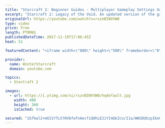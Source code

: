 ```yaml
---
title: "Starcraft 2: Beginner Guides - Multiplayer Gameplay Settings Guide and Recommendations (Updated)"
excerpt: "Starcraft 2: Legacy of the Void. An updated version of the gameplay/controls and region settings guide for Legacy of the Void, going over the changes and reiterating my recommended settings, as well as the settings I use as a Grandmaster player.  Thanks for watching and hope you enjoy!  I am a Grandmasters"
originalUrl: https://youtube.com/watch?v=rsznBIWVVW0
type: video
price: Free
length: PT9M6S
publishedDateTime: 2017-11-19T17:06:45Z
heat: 51

featuredContent: "<iframe width=\"800\" height=\"500\" frameborder=\"0\" src=\"https://www.youtube.com/embed/rsznBIWVVW0\" allow=\"accelerometer; autoplay; encrypted-media; gyroscope; picture-in-picture\" allowfullscreen></iframe>"

provider:
  name: WinterStarcraft
  domain: youtube.com

topics:
  - StarCraft 2

images:
  - url: https://i.ytimg.com/vi/rsznBIWVVW0/hqdefault.jpg
    width: 480
    height: 360
    isCached: true

secured: "2Gfkwl2+mG51YTLX7HVbfefnAecfiQ0hLE2iYI4QkZco/I1a/WWSDUbzpIkeUn/S5ykvDIAnpih6PdirFtpYFtMYtqTe0bLWygonhRlv/86kjDdTiGcXgQTKY82KdhXM6JQKq6TUkIMg8rhqq7fQcGDmr3QKPv4l9WWBIcVadVaTk4RDbr3gxakJcEFgI8C+104+U/4vP05ZLg94LYc1Ayp9h/p+6PQtQQN+idUTQOezrQBnb2LW1fTrNFSj1w/YSvsIXqkz0Ilo3LokxnLDi/zSyOcW3cbcW2l7WN02f8YVXvExwDrdU85GF83VXzn1Bsc8UF6MR3gy+j3Uo2Fel43j7ZYjhQVv5J40HCxg8o+BwKmEccP1YqrFvCizzwxeKtwwkZi14TjpJGr+qCu2E08JRSS0InyccOF1NHv4Rok=;i5CoTLZnTth76Rbfz7Ld0g=="
---
```


